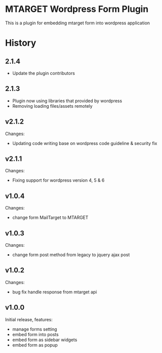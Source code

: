 
# MTARGET Wordpress Form Plugin

This is a plugin for embedding mtarget form into wordpress application

# History

## 2.1.4
- Update the plugin contributors

## 2.1.3
- Plugin now using libraries that provided by wordpress
- Removing loading files/assets remotely

## v2.1.2
Changes:
- Updating code writing base on wordpress code guideline & security fix

## v2.1.1
Changes:
- Fixing support for wordpress version 4, 5 & 6

## v1.0.4
Changes:
- change form MailTarget to MTARGET

## v1.0.3
Changes:
- change form post method from legacy to jquery ajax post

## v1.0.2
Changes:
- bug fix handle response from mtarget api

## v1.0.0
Initial release, features:
- manage forms setting
- embed form into posts
- embed form as sidebar widgets
- embed form as popup